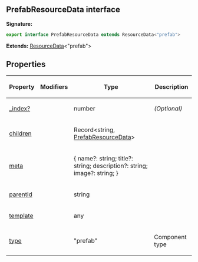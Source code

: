 
## PrefabResourceData interface

**Signature:**

```typescript
export interface PrefabResourceData extends ResourceData<"prefab"> 
```
**Extends:** [ResourceData](/reference/resourcedata.md)<!-- -->&lt;"prefab"&gt;

## Properties

<table><thead><tr><th>

Property


</th><th>

Modifiers


</th><th>

Type


</th><th>

Description


</th></tr></thead>
<tbody><tr><td>

[\_index?](/reference/prefabresourcedata/_index.md)


</td><td>


</td><td>

number


</td><td>

_(Optional)_


</td></tr>
<tr><td>

[children](/reference/prefabresourcedata/children.md)


</td><td>


</td><td>

Record&lt;string, [PrefabResourceData](/reference/prefabresourcedata.md)<!-- -->&gt;


</td><td>


</td></tr>
<tr><td>

[meta](/reference/prefabresourcedata/meta.md)


</td><td>


</td><td>

{ name?: string; title?: string; description?: string; image?: string; }


</td><td>


</td></tr>
<tr><td>

[parentId](/reference/prefabresourcedata/parentid.md)


</td><td>


</td><td>

string


</td><td>


</td></tr>
<tr><td>

[template](/reference/prefabresourcedata/template.md)


</td><td>


</td><td>

any


</td><td>


</td></tr>
<tr><td>

[type](/reference/prefabresourcedata/type.md)


</td><td>


</td><td>

"prefab"


</td><td>

Component type


</td></tr>
</tbody></table>
